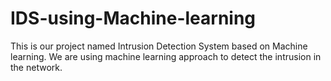 # IDS-using-Machine-learning
This is our project named Intrusion Detection System based on Machine learning. We are using machine learning approach to detect the intrusion in the network. 
